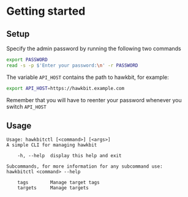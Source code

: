 # Getting started

## Setup

Specify the admin password by running the following two commands

```bash
export PASSWORD
read -s -p $'Enter your password:\n' -r PASSWORD
```

The variable `API_HOST` contains the path to hawkbit, for example:

```bash
export API_HOST=https://hawkbit.example.com
```

Remember that you will have to reenter your password whenever you switch `API_HOST`

## Usage

```
Usage: hawkbitctl [<command>] [<args>]
A simple CLI for managing hawkbit

    -h, --help  display this help and exit

Subcommands, for more information for any subcommand use:
hawkbitctl <command> --help

    tags        Manage target tags
    targets     Manage targets
```
